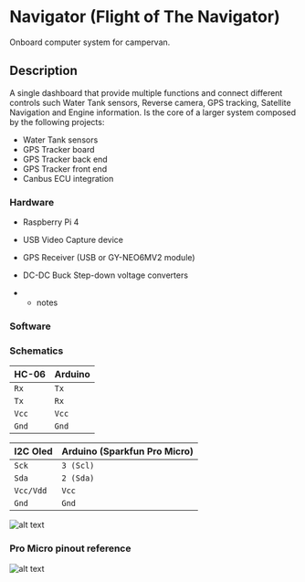 # Navigator (Flight of The Navigator)

Onboard computer system for campervan.

## Description

A single dashboard that provide multiple functions and connect different controls such Water Tank sensors, Reverse camera, GPS tracking, Satellite Navigation and Engine information.
Is the core of a larger system composed by the following projects:

- Water Tank sensors
- GPS Tracker board
- GPS Tracker back end
- GPS Tracker front end
- Canbus ECU integration

### Hardware

- Raspberry Pi 4
- USB Video Capture device
- GPS Receiver (USB or GY-NEO6MV2 module)
- DC-DC Buck Step-down voltage converters

- - notes

### Software



### Schematics

| HC-06 | Arduino |
| :---- | :------ |
| `Rx`  | `Tx`    |
| `Tx`  | `Rx`    |
| `Vcc` | `Vcc`   |
| `Gnd` | `Gnd`   |

| I2C Oled  | Arduino (Sparkfun Pro Micro) |
| :-------- | :--------------------------- |
| `Sck`     | `3 (Scl)`                    |
| `Sda`     | `2 (Sda)`                    |
| `Vcc/Vdd` | `Vcc`                        |
| `Gnd`     | `Gnd`                        |

![alt text](./imgs/schematics.png)

### Pro Micro pinout reference

![alt text](./imgs/pinout.png)
